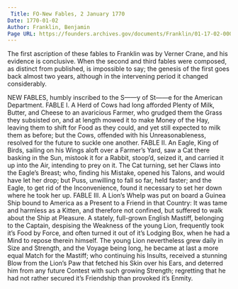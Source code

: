 ```yaml
---
 Title: FO-New Fables, 2 January 1770
Date: 1770-01-02
Author: Franklin, Benjamin
Page URL: https://founders.archives.gov/documents/Franklin/01-17-02-0001
---
```


The first ascription of these fables to Franklin was by Verner Crane, and his evidence is conclusive. When the second and third fables were composed, as distinct from published, is impossible to say; the genesis of the first goes back almost two years, although in the intervening period it changed considerably.
 
NEW FABLES, humbly inscribed to the S——y of St——e for the American Department.
FABLE I.
A Herd of Cows had long afforded Plenty of Milk, Butter, and Cheese to an avaricious Farmer, who grudged them the Grass they subsisted on, and at length mowed it to make Money of the Hay, leaving them to shift for Food as they could, and yet still expected to milk them as before; but the Cows, offended with his Unreasonableness, resolved for the future to suckle one another.
  FABLE II.
An Eagle, King of Birds, sailing on his Wings aloft over a Farmer’s Yard, saw a Cat there basking in the Sun, mistook it for a Rabbit, stoop’d, seized it, and carried it up into the Air, intending to prey on it. The Cat turning, set her Claws into the Eagle’s Breast; who, finding his Mistake, opened his Talons, and would have let her drop; but Puss, unwilling to fall so far, held faster; and the Eagle, to get rid of the Inconvenience, found it necessary to set her down where he took her up.
  FABLE III.
A Lion’s Whelp was put on board a Guinea Ship bound to America as a Present to a Friend in that Country: It was tame and harmless as a Kitten, and therefore not confined, but suffered to walk about the Ship at Pleasure. A stately, full-grown English Mastiff, belonging to the Captain, despising the Weakness of the young Lion, frequently took it’s Food by Force, and often turned it out of it’s Lodging Box, when he had a Mind to repose therein himself. The young Lion nevertheless grew daily in Size and Strength, and the Voyage being long, he became at last a more equal Match for the Mastiff; who continuing his Insults, received a stunning Blow from the Lion’s Paw that fetched his Skin over his Ears, and deterred him from any future Contest with such growing Strength; regretting that he had not rather secured it’s Friendship than provoked it’s Enmity.

